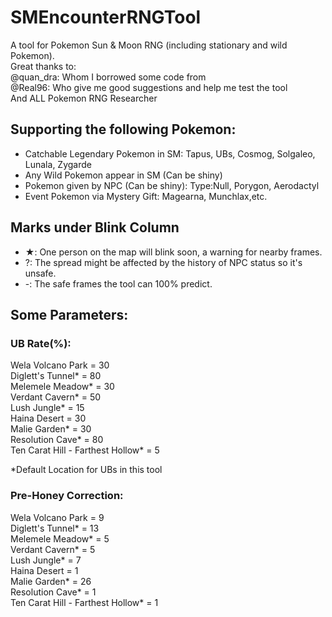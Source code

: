 # SMEncounterRNGTool
A tool for Pokemon Sun & Moon RNG (including stationary and wild Pokemon). <br>
Great thanks to:<br>
@quan_dra: Whom I borrowed some code from<br>
@Real96: Who give me good suggestions and help me test the tool<br>
And ALL Pokemon RNG Researcher<br>

## Supporting the following Pokemon:
- Catchable Legendary Pokemon in SM: Tapus, UBs, Cosmog, Solgaleo, Lunala, Zygarde
- Any Wild Pokemon appear in SM (Can be shiny)
- Pokemon given by NPC (Can be shiny): Type:Null, Porygon, Aerodactyl
- Event Pokemon via Mystery Gift: Magearna, Munchlax,etc.

## Marks under Blink Column
- ★: One person on the map will blink soon, a warning for nearby frames.
- ?: The spread might be affected by the history of NPC status so it's unsafe. 
- -: The safe frames the tool can 100% predict.

## Some Parameters:

### UB Rate(%):
Wela Volcano Park = 30<br>
Diglett's Tunnel* = 80<br>
Melemele Meadow* = 30<br>
Verdant Cavern* = 50<br>
Lush Jungle* = 15<br>
Haina Desert = 30<br>
Malie Garden* = 30<br>
Resolution Cave* = 80<br>
Ten Carat Hill - Farthest Hollow* = 5<br>

*Default Location for UBs in this tool<br>

### Pre-Honey Correction:
Wela Volcano Park = 9<br>
Diglett's Tunnel* = 13<br>
Melemele Meadow* = 5<br>
Verdant Cavern* = 5<br>
Lush Jungle* = 7<br>
Haina Desert = 1<br>
Malie Garden* = 26<br>
Resolution Cave* = 1<br>
Ten Carat Hill - Farthest Hollow* = 1
